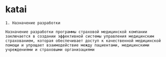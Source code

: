 # katai
    1. Назначение разработки

	Назначение разработки программы страховой медицинской компании заключается в создании эффективной системы управления медицинским страхованием, которая обеспечивает доступ к качественной медицинской помощи и упрощает взаимодействие между пациентами, медицинскими учреждениями и страховыми организациями 
